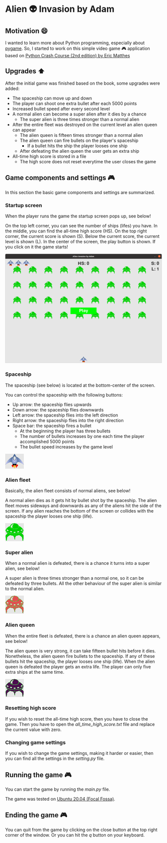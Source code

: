 # Alien :alien: Invasion by Adam

## Motivation :smile:
I wanted to learn more about Python programming, especially about [pygame](https://www.pygame.org/news). 
So, I started to work on this simple video game :video_game: application based on [Python Crash Course (2nd edition) by Eric Matthes](https://nostarch.com/pythoncrashcourse2e)

## Upgrades :arrow_up:
After the initial game was finished based on the book, some upgrades were added:
* The spaceship can move up and down
* The player can shoot one extra bullet after each 5000 points
* Increased bullet speed after every second level
* A normal alien can become a super alien after it dies by a chance
    * The super alien is three times stronger than a normal alien
* After the entire fleet was destroyed on the current level an alien queen can appear
  * The alien queen is fifteen times stronger than a normal alien
  * The alien queen can fire bullets on the player's spaceship
    * If a bullet hits the ship the player looses one ship
  * After defeating the alien queen the user gets an extra ship
* All-time high score is stored in a file
  * The high score does not reset everytime the user closes the game
  
## Game components and settings :video_game:

In this section the basic game components and settings are summarized.

### Startup screen
When the player runs the game the startup screen pops up, see below!

On the top left corner, you can see the number of ships (lifes) you have. 
In the middle, you can find the all-time high score (HS). 
On the top right corner, the current score is shown (S).
Below the current score, the current level is shown (L).
In the center of the screen, the play button is shown. If you click on it the game starts!

![Startup Screen](doc_images/StartupScreen.png "Startup Screen")

### Spaceship
The spaceship (see below) is located at the bottom-center of the screen.

You can control the spaceship with the following buttons:
* Up arrow: the spaceship flies upwards
* Down arrow: the spaceship flies downwards
* Left arrow: the spaceship flies into the left direction
* Right arrow: the spaceship flies into the right direction
* Space bar: the spaceship fires a bullet
  * At the beginning the player has three bullets
  * The number of bullets increases by one each time the player accomplished 5000 points
  * The bullet speed increases by the game level
  
![Spaceship](doc_images/ship.bmp "Spacesip")

### Alien fleet
Basically, the alien fleet consists of normal aliens, see below!

A normal alien dies as it gets hit by bullet shot by the spaceship. 
The alien fleet moves sideways and downwards as any of the aliens hit the side of the screen.
If any alien reaches the bottom of the screen or collides with the spaceship the player looses one ship (life).

![Normal alien](doc_images/alien.bmp "Normal alien")

### Super alien
When a normal alien is defeated, there is a chance it turns into a super alien, see below!

A super alien is three times stronger than a normal one, so it can be defeated by three bullets.
All the other behaviour of the super alien is similar to the normal alien.

![Super alien](doc_images/super_alien.bmp "Super alien")

### Alien queen
When the entire fleet is defeated, there is a chance an alien queen appears, see below!

The alien queen is very strong, it can take fifteen bullet hits before it dies. 
Nonetheless, the alien queen fire bullets to the spaceship. 
If any of these bullets hit the spaceship, the player looses one ship (life).
When the alien queen is defeated the player gets an extra life. 
The player can only five extra ships at the same time.

![Alien queen](doc_images/queen_alien.bmp "Alien quenn")

### Resetting high score
If you wish to reset the all-time high score, then you have to close the game. Then you have to
open the *all_time_high_score.txt* file and replace the current value with zero.

### Changing game settings
If you wish to change the game settings, making it harder or easier, then you can find
all the settings in the *setting.py* file.

## Running the game :video_game:
You can start the game by running the *main.py* file.

The game was tested on [Ubuntu 20.04 (Focal Fossa)](https://releases.ubuntu.com/20.04/).

## Ending the game :video_game:
You can quit from the game by clicking on the close button at the top right corner of the window.
Or you can hit the *q* button on your keyboard.